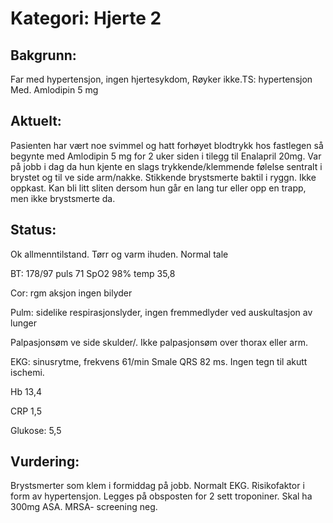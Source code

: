 # Kategori: Hjerte 2
## Bakgrunn:
Far med hypertensjon, ingen hjertesykdom, Røyker ikke.TS: hypertensjon Med. Amlodipin 5 mg

## Aktuelt:
Pasienten har vært noe svimmel og hatt forhøyet blodtrykk hos fastlegen så begynte med Amlodipin 5 mg for 2 uker siden i tilegg til Enalapril 20mg. Var på jobb i dag da hun kjente en slags trykkende/klemmende følelse sentralt i brystet og til ve side arm/nakke. Stikkende brystsmerte baktil i ryggn. Ikke oppkast. Kan bli litt sliten dersom hun går en lang tur eller opp en trapp, men ikke brystsmerte da.

## Status:
Ok allmenntilstand. Tørr og varm ihuden. Normal tale

BT: 178/97 puls 71 SpO2 98% temp 35,8

Cor: rgm aksjon ingen bilyder

Pulm: sidelike respirasjonslyder, ingen fremmedlyder ved auskultasjon av lunger

Palpasjonsøm ve side skulder/. Ikke palpasjonsøm over thorax eller arm.

EKG: sinusrytme, frekvens 61/min Smale QRS 82 ms. Ingen tegn til akutt ischemi.

Hb 13,4

CRP 1,5

Glukose: 5,5

## Vurdering:
Brystsmerter som klem i formiddag på jobb. Normalt EKG. Risikofaktor i form av hypertensjon. Legges på obsposten for 2 sett troponiner. Skal ha 300mg ASA. MRSA- screening neg.

